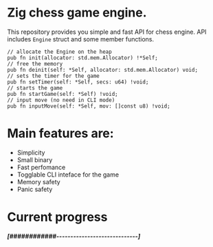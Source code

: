 # Zig chess game engine.
This repository provides you simple and fast API for chess engine.
API includes `Engine` struct and some member functions.
```zig
// allocate the Engine on the heap
pub fn init(allocator: std.mem.Allocator) !*Self;
// free the memory
pub fn deinit(self: *Self, allocator: std.mem.Allocator) void;
// sets the timer for the game
pub fn setTimer(self: *Self, secs: u64) !void;
// starts the game
pub fn startGame(self: *Self) !void;
// input move (no need in CLI mode)
pub fn inputMove(self: *Self, mov: []const u8) !void;
```

# Main features are:
- Simplicity
- Small binary
- Fast perfomance
- Togglable CLI inteface for the game
- Memory safety
- Panic safety

# Current progress
***[############-----------------------------]***
